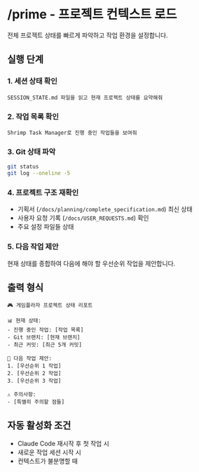 # /prime - 프로젝트 컨텍스트 로드

전체 프로젝트 상태를 빠르게 파악하고 작업 환경을 설정합니다.

## 실행 단계

### 1. 세션 상태 확인
```
SESSION_STATE.md 파일을 읽고 현재 프로젝트 상태를 요약해줘
```

### 2. 작업 목록 확인
```
Shrimp Task Manager로 진행 중인 작업들을 보여줘
```

### 3. Git 상태 파악
```bash
git status
git log --oneline -5
```

### 4. 프로젝트 구조 재확인
- 기획서 (`/docs/planning/complete_specification.md`) 최신 상태
- 사용자 요청 기록 (`/docs/USER_REQUESTS.md`) 확인
- 주요 설정 파일들 상태

### 5. 다음 작업 제안
현재 상태를 종합하여 다음에 해야 할 우선순위 작업을 제안합니다.

## 출력 형식
```
🎮 게임플라자 프로젝트 상태 리포트

📊 현재 상태:
- 진행 중인 작업: [작업 목록]
- Git 브랜치: [현재 브랜치]
- 최근 커밋: [최근 5개 커밋]

🎯 다음 작업 제안:
1. [우선순위 1 작업]
2. [우선순위 2 작업]
3. [우선순위 3 작업]

⚠️ 주의사항:
- [특별히 주의할 점들]
```

## 자동 활성화 조건
- Claude Code 재시작 후 첫 작업 시
- 새로운 작업 세션 시작 시
- 컨텍스트가 불분명할 때